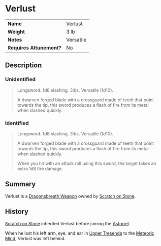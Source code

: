 # Verlust

|||
| --- | --- |
| **Name** | Verlust | item.2
| **Weight** | 3 lb |
| **Notes** | Versatile |
| **Requires Attunement?** | No |

## Description

### Unidentified

> Longsword. 1d8 slashing. 3lbs. Versatile (1d10).
>
> A dwarven forged blade with a crossguard made of teeth that point towards the tip, this sword produces a flash of fire from its metal when slashed quickly.

### Identified

> Longsword. 1d8 slashing. 3lbs. Versatile (1d10).
>
> A dwarven forged blade with a crossguard made of teeth that point towards the tip, this sword produces a flash of fire from its metal when slashed quickly.
>
> When you hit with an attack roll using this sword, the target takes an extra 1d8 fire damage.

## Summary

Verlust is a [Dragonsbreath Weapon](enchantments/dragonsbreath-weapon.md) owned by [Scratch on Stone](../../characters/scratch-on-stone.md).

## History

[Scratch on Stone](../../characters/scratch-on-stone.md) inherited Verlust before joining the [Astorrel](../../organisations/government/astorrel/astorrel.md).

When he lost his left arm, eye, and ear in [Upper Tresenda](../../places/topography/valleys-plains-deserts/upper-tresenda.md) to the [Meteoric Mind](../../creatures/meteoric-mind.md), Verlust was left behind.
